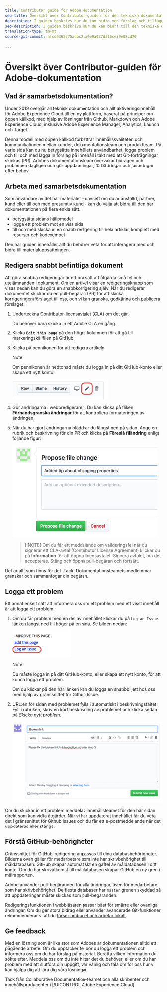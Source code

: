 ```yaml
---
title: Contributor guide for Adobe documentation
seo-title: Översikt över Contributor-guiden för den tekniska dokumentationen för Adobe Experience Cloud
description: I guiden beskrivs hur du kan bidra med förslag och tillägg till Adobes dokumentationswebbplats.
seo-description: I guiden beskrivs hur du kan bidra till den tekniska dokumentationen för [!UICONTROL Adobe Experience Cloud].
translation-type: tm+mt
source-git-commit: afcd9363375adbc21a0e9a027d3f5ce59e08cd70

---
```



# Översikt över Contributor-guiden för Adobe-dokumentation

## Vad är samarbetsdokumentation?

Under 2019 övergår all teknisk dokumentation och allt aktiveringsinnehåll för Adobe Experience Cloud till en ny plattform, baserat på principer om öppen källkod, med hjälp av lösningar från Github, Markdown och Adobe Experience Cloud, inklusive Adobe Experience Manager, Analytics, Launch och Target.

Denna modell med öppen källkod förbättrar innehållskvaliteten och kommunikationen mellan kunder, dokumentationsteam och produktteam. På varje sida kan du nu betygsätta innehållets användbarhet, logga problem och till och med lägga in förslag på innehåll i takt med att Git-förfrågningar skickas (PR). Adobes dokumentationsteam övervakar bidragen och problemen dagligen och gör uppdateringar, förbättringar och justeringar efter behov.

## Arbeta med samarbetsdokumentation

Som användare av det här materialet - oavsett om du är anställd, partner, kund eller till och med presumtiv kund - kan du välja att bidra till den här dokumentationen på flera enkla sätt.

* betygsätta sidans hjälpmedel
* logga ett problem mot en viss sida
* till och med skicka in en snabb redigering till hela artiklar, komplett med resurser och kodexempel

Den här guiden innehåller allt du behöver veta för att interagera med och bidra till materialuppsättningen.

<!--
> [!IMPORTANT]
> All repositories that publish to docs.adobe.com have adopted the [Adobe Open Source Code of Conduct](../code-of-conduct.md) or the [.NET Foundation Code of Conduct](https://dotnetfoundation.org/code-of-conduct). For more information, see the [Contributing](../contributing.md) article.
>
> Minor corrections or clarifications to documentation and code examples in public repositories are covered by the [Adobe Documentation Terms of Use](https://www.adobe.com/legal/terms.html). New or significant changes generate a comment in the pull request, asking you to submit an online Contribution License Agreement (CLA) if you are not an employee of Adobe. We need you to complete the online form before we can review or accept your pull request.
-->

## Redigera snabbt befintliga dokument

Att göra snabba redigeringar är ett bra sätt att åtgärda små fel och utelämnanden i dokument. Om en artikel visar en redigeringsknapp som visas nedan kan du göra en snabbkorrigering själv. När du redigerar dokumentet skickar du en pull-begäran (PR) för att skicka korrigeringen/förslaget till oss, och vi kan granska, godkänna och publicera förslaget.

1. Underteckna [Contributor-licensavtalet (CLA)](http://opensource.adobe.com/cla.html) om det går.

   Du behöver bara skicka in ett Adobe CLA en gång.
1. Klicka **`Edit this page`** på den högra kolumnen för att gå till markeringskällfilen på GitHub.
1. Klicka på pennikonen för att redigera artikeln.

   > [!NOTE]
   > Om pennikonen är nedtonad måste du logga in på ditt GitHub-konto eller skapa ett nytt konto.

   ![Placering av pennikonen](assets/edit-icon.png)

1. Gör ändringarna i webbredigeraren. Du kan klicka på fliken **Förhandsgranska ändringar** för att kontrollera formateringen av ändringen.
1. När du har gjort ändringarna bläddrar du längst ned på sidan. Ange en rubrik och beskrivning för din PR och klicka på **Föreslå filändring** enligt följande figur:

   ![föreslå ändringar](assets/submit-pull-request.png)

   >[!NOTE] Om du får ett meddelande om valideringsfel när du signerar ett CLA-avtal (Contributor License Agreement) klickar du på **Information** för att öppna licensavtalet. Signera avtalet, om det accepteras. Stäng och öppna pull-begäran och fortsätt.

Det är allt som finns för det. Tack! Dokumentationsteamets medlemmar granskar och sammanfogar din begäran.

## Logga ett problem

Ett annat enkelt sätt att informera oss om ett problem med ett visst innehåll är att logga ett problem.

1. Om du får problem med en del av innehållet klickar du på `Log an Issue` länken längst ned till höger på en sida. Se bilden nedan:

   ![](assets/git_log_issue.png)

   > [!NOTE]
   > Du måste logga in på ditt GitHub-konto, eller skapa ett nytt konto, för att kunna logga ett problem.

   Om du klickar på den här länken kan du logga en snabbbiljett hos oss med hjälp av gränssnittet för Github Issue.

1. URL:en för sidan med problemet fylls i automatiskt i beskrivningsfältet. Fyll i rubriken, skriv en kort beskrivning av problemet och klicka sedan på *Skicka nytt problem*.

   ![](assets/git_issue_example.png)

Om du skickar in ett problem meddelas innehållsteamet för den här sidan direkt som kan vidta åtgärder. När vi har uppdaterat innehållet får du veta det i gränssnittet för Github Issues och du får ett e-postmeddelande när det uppdateras eller stängs.

## Förstå GitHub-behörigheter

Gränssnittet för GitHub-redigering anpassas till dina databasbehörigheter. Bilderna ovan gäller för medarbetare som inte har skrivbehörighet till måldatabasen. GitHub skapar automatiskt en gaffel av måldatabasen i ditt konto. Om du har skrivåtkomst till måldatabasen skapar GitHub en ny gren i målrapporten.

Adobe använder pull-begäranden för alla ändringar, även för medarbetare som har skrivbehörighet. De flesta databaser har `master` grenen skyddad så att uppdateringar måste skickas som pull-begäranden.

Redigeringsfunktionen i webbläsaren passar bäst för smärre eller ovanliga ändringar. Om du ger stora bidrag eller använder avancerade Git-funktioner rekommenderar vi att du [förser ombudet och arbetar lokalt](setup/full-workflow.md).

## Ge feedback

Med en lösning som är lika stor som Adobes är dokumentationen alltid ett pågående arbete. Om du upptäcker fel bör du logga ett problem och informera oss om du har förslag på material. Berätta vilken information du sökte efter. Meddela oss om du inte hittar det du behöver, eller om du har problem med att slutföra din uppgift, var vänlig och tala om för oss hur vi kan hjälpa dig att lära dig våra lösningar.

Tack från Collaborative Documentation-teamet och alla skribenter och innehållsproducenter i [!UICONTROL Adobe Experience Cloud].
